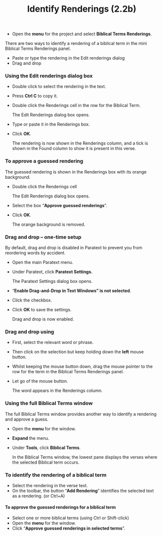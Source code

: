 ﻿---
title: Identify Renderings (2.2b)
---
-   Open the **menu** for the project and select **Biblical Terms Renderings**.

There are two ways to identify a rendering of a biblical term in the mini Biblical Terms Renderings panel.

-   Paste or type the rendering in the Edit renderings dialog
-   Drag and drop

### Using the Edit renderings dialog box

-   Double click to select the rendering in the text.
-   Press **Ctrl C** to copy it.
-   Double click the Renderings cell in the row for the Biblical Term.

    The Edit Renderings dialog box opens.

-   Type or paste it in the Renderings box.
-   Click **OK**.

    The rendering is now shown in the Renderings column, and a tick is shown in the Found column to show it is present in this verse.

### To approve a guessed rendering

The guessed rendering is shown in the Renderings box with its orange background.

-   Double click the Renderings cell

    The Edit Renderings dialog box opens.

-   Select the box “**Approve guessed renderings**”.
-   Click **OK**.

    The orange background is removed.

### Drag and drop – one-time setup

By default, drag and drop is disabled in Paratext to prevent you from reordering words by accident.

-   Open the main Paratext menu.
-   Under Paratext, click **Paratext Settings.**

    The Paratext Settings dialog box opens.

-   “**Enable Drag-and-Drop in Text Windows” is not selected**.
-   Click the checkbox.
-   Click **OK** to save the settings.

    Drag and drop is now enabled.

### Drag and drop using

-   First, select the relevant word or phrase.
-   Then click on the selection but keep holding down the **left** mouse button.
-   Whilst keeping the mouse button down, drag the mouse pointer to the row for the term in the Biblical Terms Renderings panel.
-   Let go of the mouse button.

    The word appears in the Renderings column.

### Using the full Biblical Terms window

The full Biblical Terms window provides another way to identify a rendering and approve a guess.

-   Open the **menu** for the window.
-   **Expand** the menu.
-   Under **Tools**, click **Biblical Terms**.

    In the Biblical Terms window, the lowest pane displays the verses where the selected Biblical term occurs.

### To identify the rendering of a biblical term

-   Select the rendering in the verse text.
-   On the toolbar, the button “**Add Rendering**” identifies the selected text as a rendering. (or Ctrl+A)

#### To approve the guessed renderings for a biblical term

-   Select one or more biblical terms (using Ctrl or Shift-click)
-   Open the **menu** for the window.
-   Click “**Approve guessed renderings in selected terms**”.

